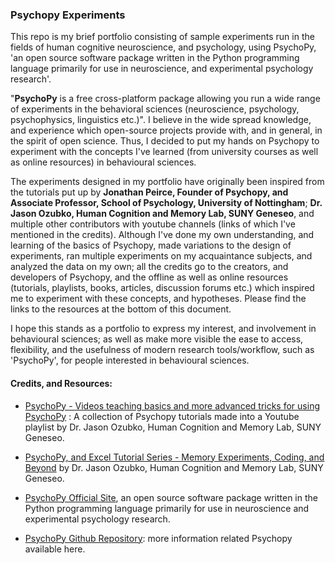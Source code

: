 ### Psychopy Experiments

This repo is my brief portfolio consisting of sample experiments run in the fields of human cognitive neuroscience, and psychology, using PsychoPy, 'an open source software package written in the Python programming language primarily for use in neuroscience, and experimental psychology research'. 

"**PsychoPy** is a free cross-platform package allowing you run a wide range of experiments in the behavioral sciences (neuroscience, psychology, psychophysics, linguistics etc.)". I believe in the wide spread knowledge, and experience which open-source projects provide with, and in general, in the spirit of open science. Thus, I decided to put my hands on Psychopy to experiment with the concepts I've learned (from university courses as well as online resources) in behavioural sciences.  

The experiments designed in my portfolio have originally been inspired from the tutorials put up by **Jonathan Peirce, Founder of Psychopy, and Associate Professor, School of Psychology, University of Nottingham**; **Dr. Jason Ozubko, Human Cognition and Memory Lab, SUNY Geneseo**, and multiple other contributors with youtube channels (links of which I've mentioned in the credits). Although I've done my own understanding, and learning of the basics of Psychopy, made variations to the design of experiments, ran multiple experiments on my acquaintance subjects, and analyzed the data on my own; all the credits go to the creators, and developers of Psychopy, and the offline as well as online resources (tutorials, playlists, books, articles, discussion forums etc.) which inspired me to experiment with these concepts, and hypotheses. Please find the links to the resources at the bottom of this document. 

I hope this stands as a portfolio to express my interest, and involvement in behavioural sciences; as well as make more visible the ease to access, flexibility, and the usefulness of modern research tools/workflow, such as 'PsychoPy', for people interested in behavioural sciences. 

#### Credits, and Resources:
- [PsychoPy - Videos teaching basics and more advanced tricks for using PsychoPy](https://www.youtube.com/playlist?list=PLFB5A1BE51964D587) : A collection of Psychopy tutorials made into a Youtube playlist by Dr. Jason Ozubko, Human Cognition and Memory Lab, SUNY Geneseo.

- [PsychoPy, and Excel Tutorial Series - Memory Experiments, Coding, and Beyond](https://www.youtube.com/playlist?list=PL-KTa_GY7VEMehFKqnBgIg48KqbKwSj-a) by Dr. Jason Ozubko, Human Cognition and Memory Lab, SUNY Geneseo.
- [PsychoPy Official Site](https://www.psychopy.org/), an open source software package written in the Python programming language primarily for use in neuroscience and experimental psychology research.
- [PsychoPy Github Repository](https://github.com/psychopy/psychopy): more information related Psychopy available here. 
